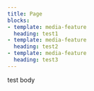 ```yaml
---
title: Page
blocks:
- template: media-feature
  heading: test1
- template: media-feature
  heading: test2
- template: media-feature
  heading: test3
---
```

test body